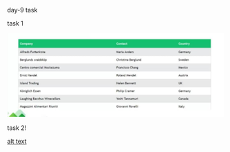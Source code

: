 day-9 task

task 1

![alt text](<WhatsApp Image 2025-05-27 at 19.20.45_61d1da38.jpg>)

task 2!

[alt text](<WhatsApp Image 2025-05-27 at 19.20.45_61d1da38-1.jpg>)
